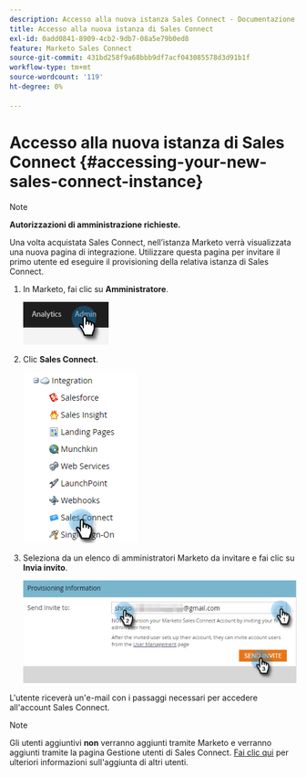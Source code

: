 ```yaml
---
description: Accesso alla nuova istanza Sales Connect - Documentazione Marketo - Documentazione del prodotto
title: Accesso alla nuova istanza di Sales Connect
exl-id: 0add0841-8909-4cb2-9db7-08a5e79b0ed8
feature: Marketo Sales Connect
source-git-commit: 431bd258f9a68bbb9df7acf043085578d3d91b1f
workflow-type: tm+mt
source-wordcount: '119'
ht-degree: 0%

---
```


# Accesso alla nuova istanza di Sales Connect {#accessing-your-new-sales-connect-instance}

>[!NOTE]
>
>**Autorizzazioni di amministrazione richieste.**

Una volta acquistata Sales Connect, nell’istanza Marketo verrà visualizzata una nuova pagina di integrazione. Utilizzare questa pagina per invitare il primo utente ed eseguire il provisioning della relativa istanza di Sales Connect.

1. In Marketo, fai clic su **Amministratore**.

   ![](assets/accessing-your-new-sales-connect-instance-1.png)

1. Clic **Sales Connect**.

   ![](assets/accessing-your-new-sales-connect-instance-2.png)

1. Seleziona da un elenco di amministratori Marketo da invitare e fai clic su **Invia invito**.

   ![](assets/accessing-your-new-sales-connect-instance-3.png)

L&#39;utente riceverà un&#39;e-mail con i passaggi necessari per accedere all&#39;account Sales Connect.

>[!NOTE]
>
>Gli utenti aggiuntivi **non** verranno aggiunti tramite Marketo e verranno aggiunti tramite la pagina Gestione utenti di Sales Connect. [Fai clic qui](/help/marketo/product-docs/marketo-sales-connect/admin/invite-users.md) per ulteriori informazioni sull&#39;aggiunta di altri utenti.
